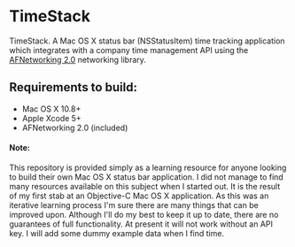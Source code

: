 TimeStack
=========

TimeStack. A Mac OS X status bar (NSStatusItem) time tracking application which integrates with a company time management API using the <a href="https://github.com/AFNetworking/AFNetworking" target="_blank">AFNetworking 2.0</a> networking library.

## Requirements to build:

- Mac OS X 10.8+
- Apple Xcode 5+
- AFNetworking 2.0 (included)

#### Note:

This repository is provided simply as a learning resource for anyone looking to build their own Mac OS X status bar application. I did not manage to find many resources available on this subject when I started out. It is the result of my first stab at an Objective-C Mac OS X application. As this was an iterative learning process I'm sure there are many things that can be improved upon. Although I'll do my best to keep it up to date, there are no guarantees of full functionality. At present it will not work without an API key. I will add some dummy example data when I find time.
